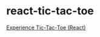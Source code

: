 # react-tic-tac-toe

[Experience Tic-Tac-Toe (React)](http://courses.ics.hawaii.edu/ics314s25/morea/react/experience-react-tic-tac-toe.html) 


